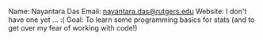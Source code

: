 Name: Nayantara Das 
Email: nayantara.das@rutgers.edu
Website: I don't have one yet ... :(
Goal: To learn some programming basics for stats (and to get over my fear of working with code!)